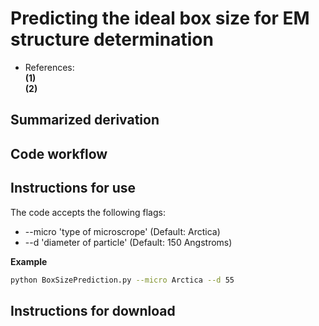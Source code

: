 # Predicting the ideal box size for EM structure determination  
* References:  
__(1)__  
__(2)__  

## Summarized derivation  

## Code workflow  

## Instructions for use 

The code accepts the following flags:  

* --micro 'type of microscrope' (Default: Arctica)  
* --d 'diameter of particle' (Default: 150 Angstroms)  

__Example__  

```bash
python BoxSizePrediction.py --micro Arctica --d 55
```

## Instructions for download
